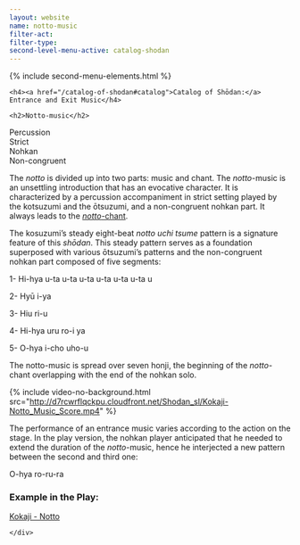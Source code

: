 ```yaml
---
layout: website
name: notto-music
filter-act:
filter-type:
second-level-menu-active: catalog-shodan
---
```


{% include second-menu-elements.html %}

<main class="page-content">
  <div class="text-container">

    <h4><a href="/catalog-of-shodan#catalog">Catalog of Shōdan:</a> Entrance and Exit Music</h4>

    <h2>Notto-music</h2>

  <div class="introductory-table">
    <div class="introductory-table__element">
      <div class="introductory-table__term">Percussion</div>
      <div class="introductory-table__definition">Strict</div>
    </div>
    <div class="introductory-table__element">
      <div class="introductory-table__term">Nohkan</div>
      <div class="introductory-table__definition">Non-congruent</div>
    </div>
  </div>

  <p>The <em>notto</em> is divided up into two parts: music and chant. The <em>notto</em>-music is an unsettling introduction that has an evocative character. It is characterized by a percussion accompaniment in strict setting played by the kotsuzumi and the ōtsuzumi, and a non-congruent nohkan part. It always leads to the <a href="/catalog-of-shodan/notto-chant" target="_blank"><em>notto</em>-chant</a>.</p>

  <p>The kosuzumi’s steady eight-beat <em>notto uchi tsume</em> pattern is a signature feature of this <em>shōdan</em>. This steady pattern serves as a foundation superposed with various ōtsuzumi’s patterns and the non-congruent nohkan part composed of five segments:</p>
  <p>1-	Hi-hya u-ta  u-ta  u-ta  u-ta  u-ta  u-ta  u</p>
  <p>2-	Hyū i-ya</p>
  <p>3-	Hiu ri-u</p>
  <p>4-	Hi-hya uru ro-i ya</p>
  <p>5-	O-hya  i-cho uho-u</p>

  <p>The notto-music is spread over seven honji, the beginning of the <em>notto</em>-chant overlapping with the end of the nohkan solo.</p>

  {% include video-no-background.html
    src="http://d7rcwrflqckpu.cloudfront.net/Shodan_sl/Kokaji-Notto_Music_Score.mp4"
  %}

  <p>The performance of an entrance music varies according to the action on the stage. In the play version, the nohkan player anticipated that he needed to extend the duration of the <em>notto</em>-music, hence he interjected a new pattern between the second and third one:</p>
  <p>O-hya ro-ru-ra</p>

  <h3>Example in the Play:</h3>
  <p>
  <a href="/kokaji/notto/" target="_blank">Kokaji - Notto</a>
  </p>

    </div>
</main>
